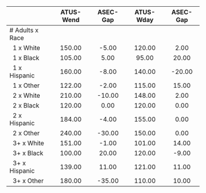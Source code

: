 
|                      |    ATUS-Wend |     ASEC-Gap |    ATUS-Wday |     ASEC-Gap |
| -------------------- | :----------: | :----------: | :----------: | :----------: |
| # Adults x Race      |              |              |              |              |
| &nbsp;&nbsp;1 x White |       150.00 |        -5.00 |       120.00 |         2.00 |
| &nbsp;&nbsp;1 x Black |       105.00 |         5.00 |        95.00 |        20.00 |
| &nbsp;&nbsp;1 x Hispanic |       160.00 |        -8.00 |       140.00 |       -20.00 |
| &nbsp;&nbsp;1 x Other |       122.00 |        -2.00 |       115.00 |        15.00 |
| &nbsp;&nbsp;2 x White |       210.00 |       -10.00 |       148.00 |         2.00 |
| &nbsp;&nbsp;2 x Black |       120.00 |         0.00 |       120.00 |         0.00 |
| &nbsp;&nbsp;2 x Hispanic |       184.00 |        -4.00 |       155.00 |         0.00 |
| &nbsp;&nbsp;2 x Other |       240.00 |       -30.00 |       150.00 |         0.00 |
| &nbsp;&nbsp;3+ x White |       151.00 |        -1.00 |       101.00 |        14.00 |
| &nbsp;&nbsp;3+ x Black |       100.00 |        20.00 |       120.00 |        -9.00 |
| &nbsp;&nbsp;3+ x Hispanic |       139.00 |        11.00 |       121.00 |        11.00 |
| &nbsp;&nbsp;3+ x Other |       180.00 |       -35.00 |       110.00 |        10.00 |

